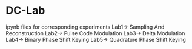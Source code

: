 # DC-Lab
ipynb files for corresponding experiments
Lab1-> Sampling And Reconstruction
Lab2-> Pulse Code Modulation
Lab3-> Delta Modulation
Lab4-> Binary Phase Shift Keying
Lab5-> Quadrature Phase Shift Keying
